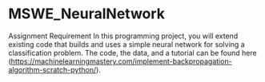 # MSWE_NeuralNetwork

Assignment Requirement
In this programming project, you will extend existing code that builds and uses a simple neural network for solving a classification problem. The code, the data, and a tutorial can be found here (https://machinelearningmastery.com/implement-backpropagation-algorithm-scratch-python/).
